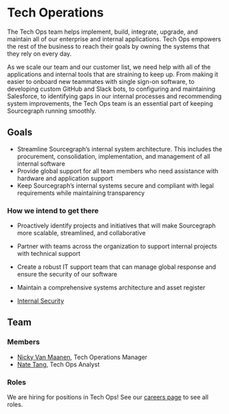 # Tech Operations

The Tech Ops team helps implement, build, integrate, upgrade, and maintain all of our enterprise and internal applications. Tech Ops empowers the rest of the business to reach their goals by owning the systems that they rely on every day.

As we scale our team and our customer list, we need help with all of the applications and internal tools that are straining to keep up. From making it easier to onboard new teammates with single sign-on software, to developing custom GitHub and Slack bots, to configuring and maintaining Salesforce, to identifying gaps in our internal processes and recommending system improvements, the Tech Ops team is an essential part of keeping Sourcegraph running smoothly.

## Goals 

- Streamline Sourcegraph’s internal system architecture. This includes the procurement, consolidation, implementation, and management of all internal software
- Provide global support for all team members who need assistance with hardware and application support
- Keep Sourcegraph’s internal systems secure and compliant with legal requirements while maintaining transparency

### How we intend to get there
- Proactively identify projects and initiatives that will make Sourcegraph more scalable, streamlined, and collaborative
- Partner with teams across the organization to support internal projects with technical support
- Create a robust IT support team that can manage global response and ensure the security of our software
- Maintain a comprehensive systems architecture and asset register


- [Internal Security](internal_security.md)

## Team

### Members

- [Nicky Van Maanen](../../company/team/index.md#nicky-van-maanen-she-her), Tech Operations Manager
- [Nate Tang](../../company/team/index.md#nate-tang-he-him), Tech Ops Analyst

### Roles

We are hiring for positions in Tech Ops! See our [careers page](https://boards.greenhouse.io/sourcegraph91) to see all roles.
